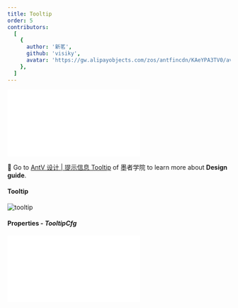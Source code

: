 ```yaml
---
title: Tooltip
order: 5
contributors:
  [
    {
      author: '新茗',
      github: 'visiky',
      avatar: 'https://gw.alipayobjects.com/zos/antfincdn/KAeYPA3TV0/avatar.jpeg',
    },
  ]
---
```


<embed src="@/docs/styles/component.md"></embed>

🎨  Go to [AntV 设计 | 提示信息 Tooltip](https://www.yuque.com/mo-college/vis-design/vrxog6) of 墨者学院 to learn more about **Design guide**.

#### Tooltip

![tooltip](https://gw.alipayobjects.com/zos/antfincdn/Mr1Y0JPq1f/77c016b3-f51e-443d-b51a-af17564769ad.png)

#### Properties - _TooltipCfg_

<embed src="@/docs/common/tooltip.en.md"></embed>
